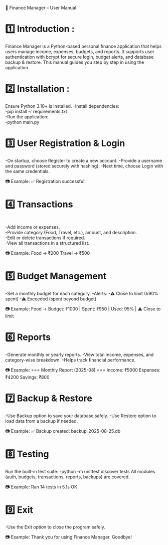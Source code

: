 📘 Finance Manager – User Manual

# 1️⃣ Introduction :
Finance Manager is a Python-based personal finance application that helps users manage income, expenses, budgets, and reports. It supports user authentication with bcrypt for secure login, budget alerts, and database backup & restore. This manual guides you step by step in using the application.



# 2️⃣ Installation :
Ensure Python 3.10+ is installed.
 -Install dependencies:<br>
    -pip install -r requirements.txt<br>
-Run the application:<br>
    -python main.py<br>



# 3️⃣ User Registration & Login
-On startup, choose Register to create a new account.
-Provide a username and password (stored securely with hashing).
-Next time, choose Login with the same credentials.

📷 Example:
✅ Registration successful!



# 4️⃣ Transactions
<br>-Add income or expenses.
<br>-Provide category (Food, Travel, etc.), amount, and description.
<br>-Edit or delete transactions if required.
<br>-View all transactions in a structured list.

📷 Example:
Food → ₹200
Travel → ₹500



# 5️⃣ Budget Management
-Set a monthly budget for each category.
-Alerts:
    -⚠ Close to limit (≥90% spent)
    -⚠ Exceeded (spent beyond budget)

📷 Example:
Food → Budget: ₹1000 | Spent: ₹950 | Used: 95% | ⚠ Close to limit



# 6️⃣ Reports
-Generate monthly or yearly reports.
-View total income, expenses, and category-wise breakdown.
-Helps track financial performance.

📷 Example:
=== Monthly Report (2025-08) ===
Income: ₹5000
Expenses: ₹4200
Savings: ₹800



# 7️⃣ Backup & Restore
-Use Backup option to save your database safely.
-Use Restore option to load data from a backup if needed.

📷 Example:
✅ Backup created: backup_2025-08-25.db



# 8️⃣ Testing
Run the built-in test suite:
 -python -m unittest discover tests
All modules (auth, budgets, transactions, reports, backups) are covered.

📷 Example:
Ran 14 tests in 5.1s
OK



# 9️⃣ Exit
-Use the Exit option to close the program safely.

📷 Example:
Thank you for using Finance Manager. Goodbye!




